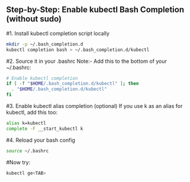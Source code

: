 ## Step-by-Step: Enable kubectl Bash Completion (without sudo)
#1. Install kubectl completion script locally
```bash
mkdir -p ~/.bash_completion.d
kubectl completion bash > ~/.bash_completion.d/kubectl
```
#2. Source it in your .bashrc
Note:- Add this to the bottom of your ~/.bashrc:

```bash
# Enable kubectl completion
if [ -f "$HOME/.bash_completion.d/kubectl" ]; then
  . "$HOME/.bash_completion.d/kubectl"
fi

```
#3. Enable kubectl alias completion (optional)
If you use k as an alias for kubectl, add this too:
```bash
alias k=kubectl
complete -F __start_kubectl k

```
#4. Reload your bash config
```bash
source ~/.bashrc
```

#Now try:
```bash
kubectl ge<TAB>
```
